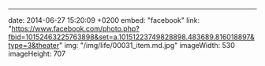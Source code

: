---
date: 2014-06-27 15:20:09 +0200
embed: "facebook"
link: "https://www.facebook.com/photo.php?fbid=10152463225763898&set=a.10151223749828898.483689.816018897&type=3&theater"
img: "/img/life/00031_item.md.jpg"
imageWidth: 530
imageHeight: 707
